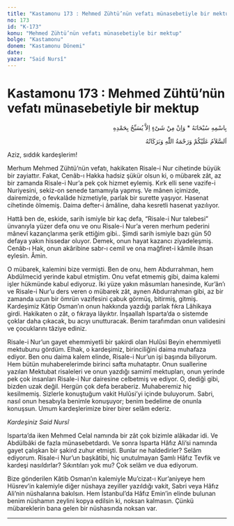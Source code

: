 ```yaml
---
title: "Kastamonu 173 : Mehmed Zühtü’nün vefatı münasebetiyle bir mektup"
no: 173
id: "K-173"
konu: "Mehmed Zühtü’nün vefatı münasebetiyle bir mektup"
bolge: "Kastamonu"
donem: "Kastamonu Dönemi"
date: 
yazar: "Said Nursî"
---
```


# Kastamonu 173 : Mehmed Zühtü’nün vefatı münasebetiyle bir mektup

<p class="arabic" dir="rtl" title="Meal: “Subhân Allah’ın adıyla” * “Hiçbir şey yoktur ki O'nu hamd ile tesbih etmesin” [İsrâ 17:44]">بِاسْمِهِ سُبْحَانَهُ * وَاِنْ مِنْ شَىْءٍ اِلاَّ يُسَبِّحُ بِحَمْدِهِ</p>

<p class="arabic" dir="rtl" title="Meal: “Allah’ın selâmı, rahmeti ve bereketleri, üzerinize olsun.”">اَلسَّلاَمُ عَلَيْكُمْ وَرَحْمَةُ اللّٰهِ وَبَرَكَاتُهُ</p>

Aziz, sıddık kardeşlerim!

Merhum Mehmed Zühtü’nün vefatı, hakikaten Risale-i Nur cihetinde büyük bir zayiattır. Fakat, Cenâb-ı Hakka hadsiz şükür olsun ki, o mübarek zât, az bir zamanda Risale-i Nur’a pek çok hizmet eylemiş. Kırk elli sene vazife-i Nuriyesini, sekiz-on senede tamamıyla yapmış. Ve mânen içimizde, dairemizde, o fevkalâde hizmetiyle, parlak bir surette yaşıyor. Hasenat cihetinde ölmemiş. Daima defter-i âmâline, daha kesretli hasenat yazılıyor.

Hattâ ben de, eskide, sarih ismiyle bir kaç defa, “Risale-i Nur talebesi” ünvanıyla yüzer defa onu ve onu Risale-i Nur’a veren merhum pederini mânevî kazançlarıma şerik ettiğim gibi.. Şimdi sarih ismiyle bazı gün 50 defaya yakın hissedar oluyor. Demek, onun hayat kazancı ziyadeleşmiş. Cenâb-ı Hak, onun akâribine sabr-ı cemil ve ona mağfiret-i kâmile ihsan eylesin. Âmin.

O mübarek, kalemini bize vermişti. Ben de onu, hem Abdurrahman, hem Abdülmecid yerinde kabul etmiştim. Onu vefat etmemiş gibi, daima kalemi işler hükmünde kabul ediyoruz. İki yüze yakın mâsumları hanesinde, Kur’ân’ı ve Risale-i Nur’u ders veren o mübarek zât, aynen Abdurrahman gibi, az bir zamanda uzun bir ömrün vazifesini çabuk görmüş, bitirmiş, gitmiş. Kardeşimiz Kâtip Osman’ın onun hakkında yazdığı parlak fıkra Lâhikaya girdi. Hakikaten o zât, o fıkraya lâyıktır. İnşaallah Isparta’da o sistemde çoklar daha çıkacak, bu acıyı unutturacak. Benim tarafımdan onun validesini ve çocuklarını tâziye ediniz.

Risale-i Nur’un gayet ehemmiyetli bir şakirdi olan Hulûsi Beyin ehemmiyetli mektubunu gördüm. Elhak, o kardeşimiz, birinciliğini daima muhafaza ediyor. Ben onu daima kalem elinde, Risale-i Nur’un işi başında biliyorum. Hem bütün muhaberelerimde birinci safta muhataptır. Onun suallerine yazılan Mektubat risaleleri ve onun yazdığı samimî mektupları, onun yerinde pek çok insanları Risale-i Nur dairesine celbetmiş ve ediyor. O, dediği gibi, bizden uzak değil. Hergün çok defa beraberiz. Muhaberemiz hiç kesilmemiş. Sizlerle konuştuğum vakit Hulûsi’yi içinde buluyorum. Sabri, nasıl onun hesabıyla benimle konuşuyor; benim bedelime de onunla konuşsun. Umum kardeşlerimize birer birer selâm ederiz.

*Kardeşiniz*
*Said Nursî*

Isparta’da iken Mehmed Celal namında bir zât çok bizimle alâkadar idi. Ve Abdülbâki de fazla münasebetdardı. Ve sonra Isparta Hâfız Ali’si namında gayet çalışkan bir şakird zuhur etmişti. Bunlar ne haldedirler? Selâm ediyorum. Risale-i Nur’un başkâtibi, hiç unutulmayan Şamlı Hâfız Tevfik ve kardeşi nasıldırlar? Sıkıntıları yok mu? Çok selâm ve dua ediyorum.

Bize gönderilen Kâtib Osman’ın kalemiyle Mu’cizat-ı Kur’aniyeye hem Hüsrev’in kalemiyle diğer nüshaya zeyiller yazıldığı vakit, Sabri veya Hâfız Ali’nin nüshalarına bakılsın. Hem İstanbul’da Hâfız Emin’in elinde bulunan benim nüshamın zeylini kopya edilsin ki, noksan kalmasın. Çünkü mübareklerin bana gelen bir nüshasında noksan var.

***
